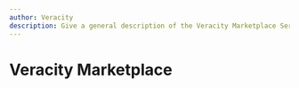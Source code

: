 ```yaml
---
author: Veracity
description: Give a general description of the Veracity Marketplace Service.
---
```


# Veracity Marketplace
